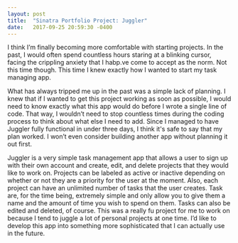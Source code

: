 ```yaml
---
layout: post
title:  "Sinatra Portfolio Project: Juggler"
date:   2017-09-25 20:59:30 -0400
---
```



I think I’m finally becoming more comfortable with starting projects. In the past, I would often spend countless hours staring at a blinking cursor, facing the crippling anxiety that I habp.ve come to accept as the norm. Not this time though. This time I knew exactly how I wanted to start my task managing app.

What has always tripped me up in the past was a simple lack of planning. I knew that if I wanted to get this project working as soon as possible, I would need to know exactly what this app would do before I wrote a single line of code. That way, I wouldn’t need to stop countless times during the coding process to think about what else I need to add. Since I managed to have Juggler fully functional in under three days, I think it's safe to say that my plan worked. I won’t even consider building another app without planning it out first.

Juggler is a very simple task management app that allows a user to sign up with their own account and create, edit, and delete projects that they would like to work on. Projects can be labeled as active or inactive depending on whether or not they are a priority for the user at the moment. Also, each project can have an unlimited number of tasks that the user creates. Task are, for the time being, extremely simple and only allow you to give them a name and the amount of time you wish to spend on them. Tasks can also be edited and deleted, of course.
This was a really fu project for me to work on because I tend to juggle a lot of personal projects at one time. I’d like to develop this app into something more sophisticated that I can actually use in the future.

